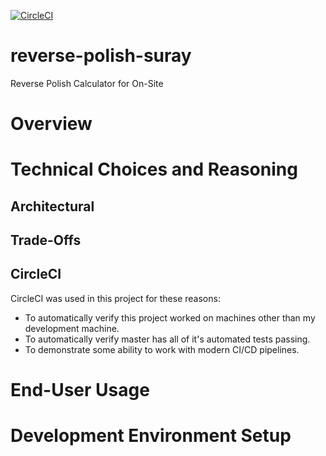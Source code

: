 [![CircleCI](https://circleci.com/gh/stevenuray/reverse-polish-suray.svg?style=shield&circle-token=1ed061c4a080c416402b9a17b9d3d5bc9b11ad8a)](https://circleci.com/gh/stevenuray/reverse-polish-suray)

# reverse-polish-suray
Reverse Polish Calculator for On-Site

# Overview

# Technical Choices and Reasoning
## Architectural
## Trade-Offs
## CircleCI

CircleCI was used in this project for these reasons:
* To automatically verify this project worked on machines other than my development machine. 
* To automatically verify master has all of it's automated tests passing.
* To demonstrate some ability to work with modern CI/CD pipelines. 

# End-User Usage

# Development Environment Setup
